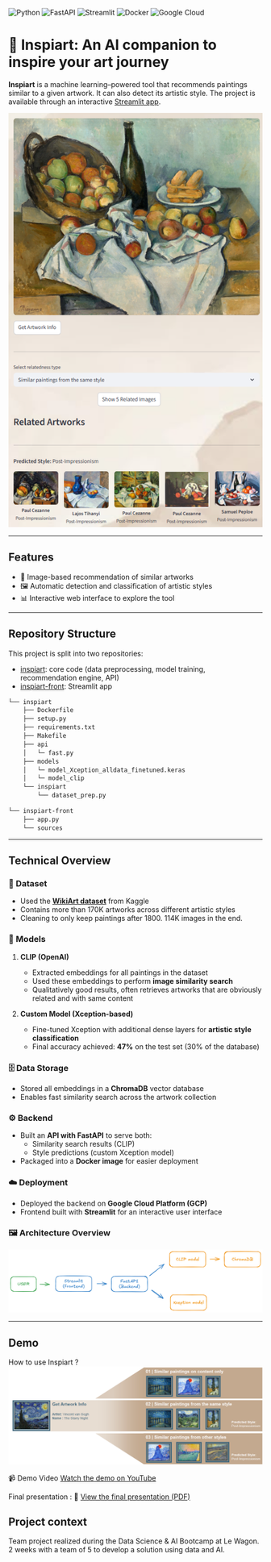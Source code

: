 ![Python](https://img.shields.io/badge/Python-3776AB?logo=python&logoColor=white)
![FastAPI](https://img.shields.io/badge/FastAPI-009688?logo=fastapi&logoColor=white)
![Streamlit](https://img.shields.io/badge/Streamlit-FF4B4B?logo=streamlit&logoColor=white)
![Docker](https://img.shields.io/badge/Docker-2496ED?logo=docker&logoColor=white)
![Google Cloud](https://img.shields.io/badge/GCP-4285F4?logo=googlecloud&logoColor=white)



# 🎨 Inspiart: An AI companion to inspire your art journey

**Inspiart** is a machine learning–powered tool that recommends paintings similar to a given artwork. It can also detect its artistic style.
The project is available through an interactive [Streamlit app](https://inspiart-front-ezzt5hf8yf9rfrkaevwu5w.streamlit.app/).


![App Screenshot](assets/Demo-pic-2.png)


---


## Features
- 🔎 Image-based recommendation of similar artworks
- 🖼️ Automatic detection and classification of artistic styles
- 📊 Interactive web interface to explore the tool


---

## Repository Structure
This project is split into two repositories:
- [inspiart](https://github.com/gwen-m97/inspiart): core code (data preprocessing, model training, recommendation engine, API)
- [inspiart-front](https://github.com/gwen-m97/inspiart-front): Streamlit app

```bash
└── inspiart
    ├── Dockerfile
    ├── setup.py
    ├── requirements.txt
    ├── Makefile
    ├── api
    │   └─ fast.py
    ├── models
    │   └─ model_Xception_alldata_finetuned.keras
    │   └─ model_clip
    └── inspiart
        └── dataset_prep.py
```

```bash
└── inspiart-front
    ├── app.py
    └── sources

```


---

## Technical Overview

### 📂 Dataset
- Used the **[WikiArt dataset](https://www.kaggle.com/datasets/simolopes/wikiart-all-artpieces)** from Kaggle
- Contains more than 170K artworks across different artistic styles
- Cleaning to only keep paintings after 1800. 114K images in the end.

### 🤖 Models

1. **CLIP (OpenAI)**
   - Extracted embeddings for all paintings in the dataset
   - Used these embeddings to perform **image similarity search**
   - Qualitatively good results, often retrieves artworks that are obviously related and with same content

2. **Custom Model (Xception-based)**
   - Fine-tuned Xception with additional dense layers for **artistic style classification**
   - Final accuracy achieved: **47%** on the test set (30% of the database)


### 🗄️ Data Storage
- Stored all embeddings in a **ChromaDB** vector database
- Enables fast similarity search across the artwork collection


### ⚙️ Backend
- Built an **API with FastAPI** to serve both:
  - Similarity search results (CLIP)
  - Style predictions (custom Xception model)
- Packaged into a **Docker image** for easier deployment


### ☁️ Deployment
- Deployed the backend on **Google Cloud Platform (GCP)**
- Frontend built with **Streamlit** for an interactive user interface


### 🖼️ Architecture Overview
![Architecture](assets/Architecture.png)


---


## Demo
How to use Inspiart ?
![App user path](assets/Demo-pic-1.png)

📹 Demo Video
[Watch the demo on YouTube](https://www.youtube.com/watch?v=uE1tRA1KkAE)

Final presentation :
📄 [View the final presentation (PDF)](assets/Inspiart_final_presentation.pdf)



## Project context
Team project realized during the Data Science & AI Bootcamp at Le Wagon.
2 weeks with a team of 5 to develop a solution using data and AI.
